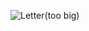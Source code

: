![Letter(too big)](https://user-images.githubusercontent.com/89605200/133686786-cc9a106c-2225-4fee-8090-3e1bed5a4ab8.png)
